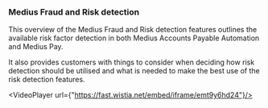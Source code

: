 ### Medius Fraud and Risk detection

This overview of the Medius Fraud and Risk detection features outlines the available risk factor detection in both Medius Accounts Payable Automation and Medius Pay. 

It also provides customers with things to consider when deciding how risk detection should be utilised and what is needed to make the best use of the risk detection features. 

<VideoPlayer url={"https://fast.wistia.net/embed/iframe/emt9y6hd24"}/>

